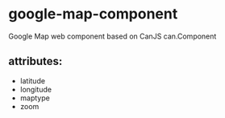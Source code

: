 google-map-component
====================

Google Map web component based on CanJS can.Component

## attributes: ##
- latitude
- longitude
- maptype
- zoom
